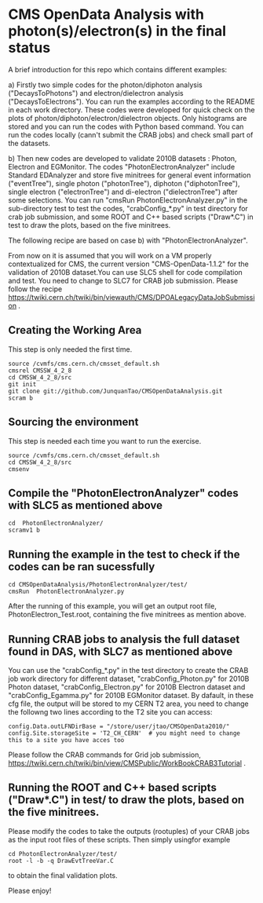 # CMS OpenData Analysis with photon(s)/electron(s) in the final status

A brief introduction for this repo which contains different examples:

a) Firstly two simple codes for the photon/diphoton analysis ("DecaysToPhotons") and electron/dielectron analysis ("DecaysToElectrons"). You can run the examples according to the README in each work directory. These codes were developed for quick check on the plots of photon/diphoton/electron/dielectron objects. Only histograms are stored and you can run the codes with Python based command. You can run the codes locally (cann't submit the CRAB jobs) and check small part of the datasets.

b) Then new codes are developed to validate 2010B datasets : Photon, Electron and EGMonitor. The codes "PhotonElectronAnalyzer" include Standard EDAnalyzer and store five minitrees for general event information ("eventTree"), single photon ("photonTree"), diphoton ("diphotonTree"), single electron ("electronTree") and di-electron ("dielectronTree") after some selections. You can run "cmsRun PhotonElectronAnalyzer.py" in the sub-directory test to test the codes, "crabConfig_\*.py" in test directory for crab job submission, and some ROOT and C++ based scripts ("Draw\*.C") in test to draw the plots, based on the five minitrees.


The following recipe are based on case b) with "PhotonElectronAnalyzer".

From now on it is assumed that you will work on a VM properly contextualized for CMS, the current version "CMS-OpenData-1.1.2" for the validation of 2010B dataset.You can use SLC5 shell for code compilation and test. You need to change to SLC7 for CRAB job submission. Please follow the recipe https://twiki.cern.ch/twiki/bin/viewauth/CMS/DPOALegacyDataJobSubmission .


## Creating the Working Area

This step is only needed the first time.

```
source /cvmfs/cms.cern.ch/cmsset_default.sh
cmsrel CMSSW_4_2_8
cd CMSSW_4_2_8/src
git init
git clone git://github.com/JunquanTao/CMSOpenDataAnalysis.git
scram b
```

## Sourcing the environment 

This step is needed each time you want to run the exercise.

```
source /cvmfs/cms.cern.ch/cmsset_default.sh
cd CMSSW_4_2_8/src
cmsenv
```

## Compile the "PhotonElectronAnalyzer" codes with SLC5 as mentioned above

```
cd  PhotonElectronAnalyzer/
scramv1 b
``` 

## Running the example in the test to check if the codes can be ran sucessfully

```
cd CMSOpenDataAnalysis/PhotonElectronAnalyzer/test/
cmsRun  PhotonElectronAnalyzer.py
```
After the running of this example, you will get an output root file, PhotonElectron_Test.root, containing the five minitrees as mention above.


## Running CRAB jobs to analysis the full dataset found in DAS, with SLC7 as mentioned above

You can use the "crabConfig_\*.py" in the test directory to create the CRAB job work directory for different dataset, "crabConfig_Photon.py" for 2010B Photon dataset, "crabConfig_Electron.py" for 2010B Electron dataset and "crabConfig_Egamma.py" for 2010B EGMonitor dataset. By dafault, in these cfg file, the output will be stored to my CERN T2 area, you need to change the followng two lines according to the T2 site you can access:

```
config.Data.outLFNDirBase = "/store/user/jtao/CMSOpenData2010/"
config.Site.storageSite = 'T2_CH_CERN'  # you might need to change this to a site you have acces too
```

Please follow the CRAB commands for Grid job submission, 
https://twiki.cern.ch/twiki/bin/view/CMSPublic/WorkBookCRAB3Tutorial .


## Running the ROOT and C++ based scripts ("Draw\*.C") in test/ to draw the plots, based on the five minitrees.

Please modify the codes to take the outputs (rootuples) of your CRAB jobs as the input root files of these scripts. Then simply usingfor example 
```
cd PhotonElectronAnalyzer/test/
root -l -b -q DrawEvtTreeVar.C 
```
to obtain the final validation plots.



Please enjoy!
